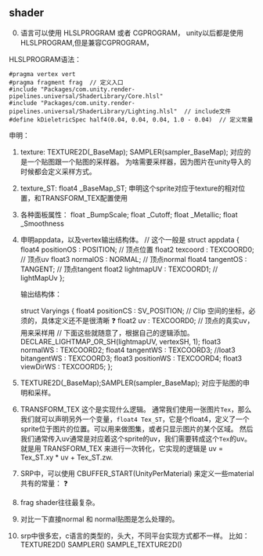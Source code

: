## shader

0. 语言可以使用 HLSLPROGRAM 或者 CGPROGRAM， unity以后都是使用HLSLPROGRAM,但是兼容CGPROGRAM，

HLSLPROGRAM语法：
```
#pragma vertex vert
#pragma fragment frag  // 定义入口
#include "Packages/com.unity.render-pipelines.universal/ShaderLibrary/Core.hlsl"
#include "Packages/com.unity.render-pipelines.universal/ShaderLibrary/Lighting.hlsl"  // include文件
#define kDieletricSpec half4(0.04, 0.04, 0.04, 1.0 - 0.04)  // 定义常量
```
申明：
1. texture: TEXTURE2D(_BaseMap); SAMPLER(sampler_BaseMap); 对应的是一个贴图跟一个贴图的采样器。 为啥需要采样器，因为图片在unity导入的时候都会定义采样方式。
2. texture_ST: float4 _BaseMap_ST; 申明这个sprite对应于texture的相对位置，和TRANSFORM_TEX配置使用
3. 各种面板属性：
    float _BumpScale;
    float _Cutoff;
    float _Metallic;
    float _Smoothness
4. 申明appdata，以及vertex输出结构体。
    // 这个一般是
    struct appdata
    {
        float4 positionOS : POSITION;   // 顶点位置
        float2 texcoord : TEXCOORD0;    // 顶点uv
        float3 normalOS     : NORMAL;   // 顶点normal
        float4 tangentOS : TANGENT;     // 顶点tangent
        float2 lightmapUV   : TEXCOORD1; // lightMapUv
    };

    输出结构体：
    
    struct Varyings
    {
        float4 positionCS : SV_POSITION;  // Clip 空间的坐标，必须的，具体定义还不是很清晰 ❓
        float2 uv : TEXCOORD0; // 顶点的真实uv，用来采样用
        // 下面这些就随意了，根据自己的逻辑添加。
        DECLARE_LIGHTMAP_OR_SH(lightmapUV, vertexSH, 1);
        float3 normalWS : TEXCOORD2;
        float4 tangentWS : TEXCOORD3;
        //loat3 bitangentWS : TEXCOORD3;
        float3 positionWS : TEXCOORD4;
        float3 viewDirWS                : TEXCOORD5;
    };
5. TEXTURE2D(_BaseMap);SAMPLER(sampler_BaseMap); 对应于贴图的申明和采样。

1. TRANSFORM_TEX 这个是实现什么逻辑。
    通常我们使用一张图片`Tex`，那么我们就可以声明另外一个变量，`float4 Tex_ST`，它是个float4，定义了一个sprite位于图片的位置。可以用来做图集，或者只显示图片的某个区域。
    然后我们通常传入uv通常是对应着这个sprite的uv，我们需要转成这个`Tex`的uv。
    就是用 TRANSFORM_TEX 来进行一次转化，它实现的逻辑是 uv = Tex_ST.xy * uv + Tex_ST.zw.

2. SRP中，可以使用 CBUFFER_START(UnityPerMaterial) 来定义一些material 共有的常量： ❓

3. frag shader往往最复杂。

4. 对比一下直接normal 和 normal贴图是怎么处理的。

5. srp中很多宏，c语言的类型的，头大，不同平台实现方式都不一样。
    比如：TEXTURE2D() SAMPLER() SAMPLE_TEXTURE2D() 
